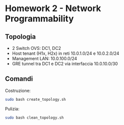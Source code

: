 # Homework 2 - Network Programmability

## Topologia

- 2 Switch OVS: DC1, DC2
- Host tenant (H1x, H2x) in reti 10.0.1.0/24 e 10.0.2.0/24
- Management LAN: 10.0.100.0/24
- GRE tunnel tra DC1 e DC2 via interfaccia 10.0.10.0/30

## Comandi

Costruzione:
```bash
sudo bash create_topology.sh
```

Pulizia:
```bash
sudo bash clean_topology.sh
```
